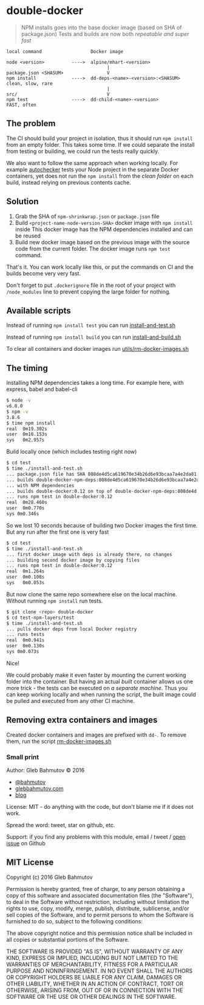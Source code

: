 # double-docker

> NPM installs goes into the base docker image (based on SHA of package.json)
> Tests and builds are now both *repeatable and super fast*

```
local command                  Docker image

node <version>          ---->  alpine/mhart-<version>
                                     |
package.json <SHASUM>                V
npm install             ---->  dd-deps-<name>-<version>:<SHASUM>      clean, slow, rare
                                     |
src/                                 V
npm test                ---->  dd-child-<name>-<version>              FAST, often
```

## The problem

The CI should build your project in isolation, thus it should run `npm install` from an empty
folder. This takes some time. If we could separate the install from testing or building, we could
run the tests really quickly.

We also want to follow the same approach when working locally. For example 
[autochecker](https://github.com/victorbjelkholm/autochecker) tests your Node project
in the separate Docker containers, yet does not run the `npm install` from the *clean folder*
on each build, instead relying on previous contents cache.

## Solution

1. Grab the SHA of `npm-shrinkwrap.json` or `package.json` file
2. Build `<project-name-node-version-SHA>` docker image with `npm install` inside
   This docker image has the NPM dependencies installed and can be reused
3. Build new docker image based on the previous image with the source code from the
   current folder. The docker image runs `npm test` command.

That's it. You can work locally like this, or put the commands on CI and the builds become
very very fast.

Don't forget to put `.dockerignore` file in the root of your project with `/node_modules`
line to prevent copying the large folder for nothing.

## Available scripts

Instead of running `npm install test` you can run [install-and-test.sh](install-and-test.sh)

Instead of running `npm install build` you can run [install-and-build.sh](install-and-build.sh)

To clear all containers and docker images run 
[utils/rm-docker-images.sh](utils/rm-docker-images.sh)

## The timing

Installing NPM dependencies takes a long time. For example here, with
express, babel and babel-cli

```sh
$ node -v
v6.0.0
$ npm -v
3.8.6
$ time npm install
real  0m19.302s
user  0m10.153s
sys   0m2.957s
```

Build locally once (which includes testing right now)

```sh
$ cd test
$ time ./install-and-test.sh
... package.json file has SHA 808de4d5ca619670e34b26d6e93bcaa7a4e2da81
... builds double-docker-npm-deps:808de4d5ca619670e34b26d6e93bcaa7a4e2da81
... with NPM dependencies
... builds double-docker:0.12 on top of double-docker-npm-deps:808de4d ...
... runs npm test in double-docker:0.12
real  0m28.460s
user  0m0.770s
sys 0m0.346s
```

So we lost 10 seconds because of building two Docker images the first time.
But any run after the first one is very fast

```sh
$ cd test
$ time ./install-and-test.sh
... first docker image with deps is already there, no changes
... building second docker image by copying files
... runs npm test in double-docker:0.12
real  0m1.264s
user  0m0.108s
sys   0m0.053s
```

But now clone the same repo somewhere else on the local machine. Without running
`npm install` run tests.

```sh
$ git clone <repo> double-docker
$ cd test-npm-layers/test
$ time ./install-and-test.sh
... pulls docker deps from local Docker registry
... runs tests
real  0m0.941s
user  0m0.130s
sys 0m0.073s
```

Nice!

We could probably make it even faster by mounting the current working folder into the
container. But having an actual *built* container allows us one more trick - the tests
can be executed on *a separate machine*. Thus you can keep working locally and when running
the script, the built image could be pulled and executed from any other CI machine.

## Removing extra containers and images

Created docker containers and images are prefixed with `dd-`.
To remove them, run the script [rm-docker-images.sh](rm-docker-images.sh)

### Small print

Author: Gleb Bahmutov &copy; 2016

* [@bahmutov](https://twitter.com/bahmutov)
* [glebbahmutov.com](http://glebbahmutov.com)
* [blog](http://glebbahmutov.com/blog/)

License: MIT - do anything with the code, but don't blame me if it does not work.

Spread the word: tweet, star on github, etc.

Support: if you find any problems with this module, email / tweet /
[open issue](https://github.com/bahmutov/double-docker/issues) on Github

## MIT License

Copyright (c) 2016 Gleb Bahmutov

Permission is hereby granted, free of charge, to any person
obtaining a copy of this software and associated documentation
files (the "Software"), to deal in the Software without
restriction, including without limitation the rights to use,
copy, modify, merge, publish, distribute, sublicense, and/or sell
copies of the Software, and to permit persons to whom the
Software is furnished to do so, subject to the following
conditions:

The above copyright notice and this permission notice shall be
included in all copies or substantial portions of the Software.

THE SOFTWARE IS PROVIDED "AS IS", WITHOUT WARRANTY OF ANY KIND,
EXPRESS OR IMPLIED, INCLUDING BUT NOT LIMITED TO THE WARRANTIES
OF MERCHANTABILITY, FITNESS FOR A PARTICULAR PURPOSE AND
NONINFRINGEMENT. IN NO EVENT SHALL THE AUTHORS OR COPYRIGHT
HOLDERS BE LIABLE FOR ANY CLAIM, DAMAGES OR OTHER LIABILITY,
WHETHER IN AN ACTION OF CONTRACT, TORT OR OTHERWISE, ARISING
FROM, OUT OF OR IN CONNECTION WITH THE SOFTWARE OR THE USE OR
OTHER DEALINGS IN THE SOFTWARE.
